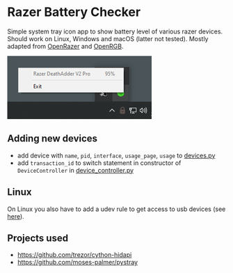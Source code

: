 # Razer Battery Checker

Simple system tray icon app to show battery level of various razer devices. Should work on Linux, Windows and macOS (latter not tested). Mostly adapted from [OpenRazer](https://github.com/openrazer/openrazer) and [OpenRGB](https://github.com/CalcProgrammer1/OpenRGB).

![screenshot](/screenshot.png)

## Adding new devices

* add device with `name`, `pid`, `interface`, `usage_page`, `usage` to [devices.py](/devices.py)
* add `transaction_id` to switch statement in constructor of `DeviceController` in [device_controller.py](/device_controller.py)

## Linux

On Linux you also have to add a udev rule to get access to usb devices (see [here](https://github.com/libusb/hidapi/blob/master/udev/69-hid.rules)).

## Projects used

* https://github.com/trezor/cython-hidapi
* https://github.com/moses-palmer/pystray
